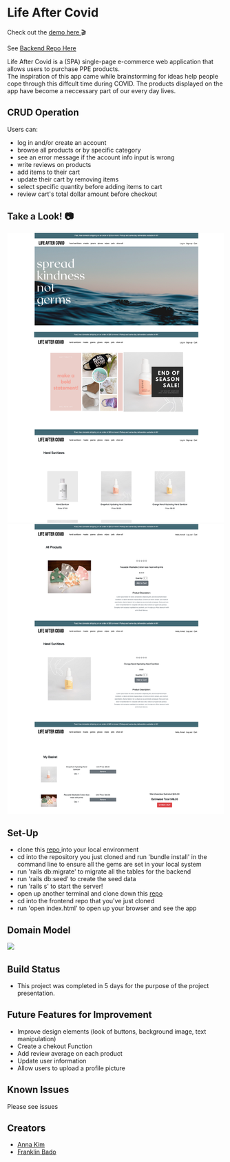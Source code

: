 # Life After Covid
Check out the <a href="https://youtu.be/Krfr_3usRQk"> demo here </a>🎬


See <a href = "https://github.com/iannakim/Life-After-Covid-backend"> Backend Repo Here</a>

Life After Covid is a (SPA) single-page e-commerce web application that allows users to purchase PPE products. <br>
The inspiration of this app came while brainstorming for ideas help people cope through this diffcult time during COVID. The products displayed on the app have become a neccessary part of our every day lives.

## CRUD Operation
  Users can:
   * log in and/or create an account
   * browse all products or by specific category
   * see an error message if the account info input is wrong
   * write reviews on products
   * add items to their cart 
   * update their cart by removing items 
   * select specific quantity before adding items to cart
   * review cart's total dollar amount before checkout

## Take a Look! 📷

<img src='FRONTEND/image/screenshot1.png'> </img>
<img src='FRONTEND/image/screenshot2.png'> </img>


 ## Set-Up 
   * clone this <a href = "https://github.com/iannakim/Life-After-Covid-backend"> repo </a> into your local environment
   * cd into the repository you just cloned and run 'bundle install' in the command line to ensure all the gems are set in your local system 
   * run 'rails db:migrate' to migrate all the tables for the backend 
   * run 'rails db:seed' to create the seed data
   * run 'rails s' to start the server!
   * open up another terminal and clone down this <a href = "https://github.com/iannakim/Mod-3-Project"> repo </a>
   * cd into the frontend repo that you've just cloned
   * run 'open index.html' to open up your browser and see the app
 
## Domain Model
<img src='FRONTEND/image/ERD.png'> </img>

## Build Status
* This project was completed in 5 days for the purpose of the project presentation.

## Future Features for Improvement
   * Improve design elements (look of buttons, background image, text manipulation)
   * Create a chekout Function
   * Add review average on each product
   * Update user information
   * Allow users to upload a profile picture
   
## Known Issues
Please see issues
 
## Creators
 * [Anna Kim](https://github.com/iannakim)
 * [Franklin Bado](https://github.com/fbado66)
 
